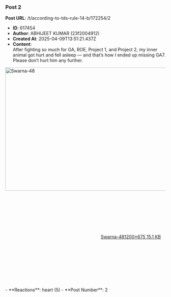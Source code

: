 ### Post 2
**Post URL**: /t/according-to-tds-rule-14-b/172254/2
- **ID**: 617454
- **Author**: ABHIJEET KUMAR  (23f2004912)
- **Created At**: 2025-04-09T13:51:21.437Z
- **Content**:  
  After fighting so much for GA, ROE, Project 1, and Project 2, my inner animal got hurt and fell asleep — and that’s how I ended up missing GA7. Please don’t hurt him any further.
<div class="lightbox-wrapper"><a class="lightbox" href="https://europe1.discourse-cdn.com/flex013/uploads/iitm/original/3X/1/8/183ef38f17e30b59becd984de785226c7e94d8a6.avif" data-download-href="/uploads/short-url/3sukAojFOzbkXSuqbUaCTudPv82.avif?dl=1" title="Swarna-48" rel="noopener nofollow ugc"><img src="https://europe1.discourse-cdn.com/flex013/uploads/iitm/original/3X/1/8/183ef38f17e30b59becd984de785226c7e94d8a6.avif" alt="Swarna-48" data-base62-sha1="3sukAojFOzbkXSuqbUaCTudPv82" width="690" height="388" data-dominant-color="878485"><div class="meta"><svg class="fa d-icon d-icon-far-image svg-icon" aria-hidden="true"><use href="#far-image"></use></svg><span class="filename">Swarna-48</span><span class="informations">1200×675 15.1 KB</span><svg class="fa d-icon d-icon-discourse-expand svg-icon" aria-hidden="true"><use href="#discourse-expand"></use></svg></div></a></div>
- **Reactions**: heart (5)
- **Post Number**: 2

